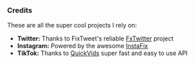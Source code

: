 ### Credits
These are all the super cool projects I rely on:
-   **Twitter:** Thanks to FixTweet's reliable [FxTwitter](https://github.com/FixTweet/FxTwitter) project
-   **Instagram:** Powered by the awesome [InstaFix](https://github.com/Wikidepia/InstaFix)
-   **TikTok:** Thanks to [QuickVids](https://quickvids.app/) super fast and easy to use API
